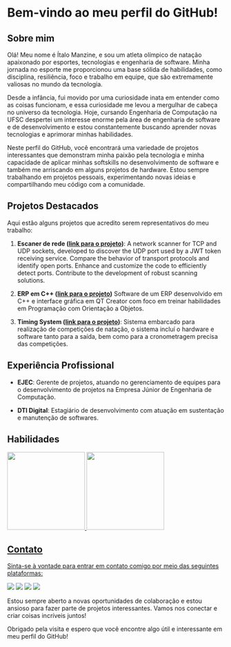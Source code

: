 # Bem-vindo ao meu perfil do GitHub!

## Sobre mim

Olá! Meu nome é Ítalo Manzine, e sou um atleta olímpico de natação apaixonado por esportes, tecnologias e engenharia de software. Minha jornada no esporte me proporcionou uma base sólida de habilidades, como disciplina, resiliência, foco e trabalho em equipe, que são extremamente valiosas no mundo da tecnologia.

Desde a infância, fui movido por uma curiosidade inata em entender como as coisas funcionam, e essa curiosidade me levou a mergulhar de cabeça no universo da tecnologia. Hoje, cursando Engenharia de Computação na UFSC despertei um interesse enorme pela área de engenharia de software e de desenvolvimento e estou constantemente buscando aprender novas tecnologias e aprimorar minhas habilidades.

Neste perfil do GitHub, você encontrará uma variedade de projetos interessantes que demonstram minha paixão pela tecnologia e minha capacidade de aplicar minhas softskills no desenvolvimento de software e também me arriscando em alguns projetos de hardware. Estou sempre trabalhando em projetos pessoais, experimentando novas ideias e compartilhando meu código com a comunidade.

## Projetos Destacados

Aqui estão alguns projetos que acredito serem representativos do meu trabalho:

1. **Escaner de rede ([link para o projeto](https://github.com/italomanzine/network-scanner-tcp-udp))**: A network scanner for TCP and UDP sockets, developed to discover the UDP port used by a JWT token receiving service. Compare the behavior of transport protocols and identify open ports. Enhance and customize the code to efficiently detect ports. Contribute to the development of robust scanning solutions.

2. **ERP em C++ ([link para o projeto](https://github.com/italomanzine/programmingLogic2/tree/main/Trabalho%20Final))** Software de um ERP desenvolvido em C++ e interface gráfica em QT Creator com foco em treinar habilidades em Programação com Orientação a Objetos.

3. **Timing System ([link para o projeto](https://github.com/italomanzine/timingSystem))**: Sistema embarcado para realização de competições de natação, o sistema incluí o hardware e software tanto para a saída, bem como para a cronometragem precisa das competições.

## Experiência Profissional

- **EJEC**: Gerente de projetos, atuando no gerenciamento de equipes para o desenvolvimento de projetos na Empresa Júnior de Engenharia de Computação.

- **DTI Digital**: Estagiário de desenvolvimento com atuação em sustentação e manutenção de softwares.

## Habilidades

<div>
<a href="https://github.com/italomanzine">
<img height="180em" src="https://github-readme-stats.vercel.app/api/top-langs/?username=italomanzine&layout=compact&langs_count=7&theme=dracula"/>
<img height="180em" src="https://github-readme-stats.vercel.app/api?username=italomanzine&show_icons=true&theme=dracula&include_all_commits=true&count_private=true"/>
</div>

## Contato

Sinta-se à vontade para entrar em contato comigo por meio das seguintes plataformas:

<div>
<a href="https://www.instagram.com/italomanzine/" target="_blank"><img src="https://img.shields.io/badge/-Instagram-%23E4405F?style=for-the-badge&logo=instagram&logoColor=white" target="_blank"></a>
<a href="https://twitter.com/italomanzine" target="_blank"><img src="(https://img.shields.io/twitter/url?style=social)" target="_blank"></a>
<a href = "mailto:italomanzine@gmail.com"><img src="https://img.shields.io/badge/Gmail-D14836?style=for-the-badge&logo=gmail&logoColor=white" target="_blank"></a>
<a href="https://www.linkedin.com/in/italomanzine/" target="_blank"><img src="https://img.shields.io/badge/-LinkedIn-%230077B5?style=for-the-badge&logo=linkedin&logoColor=white" target="_blank"></a>   
</div>

Estou sempre aberto a novas oportunidades de colaboração e estou ansioso para fazer parte de projetos interessantes. Vamos nos conectar e criar coisas incríveis juntos!

Obrigado pela visita e espero que você encontre algo útil e interessante em meu perfil do GitHub!
